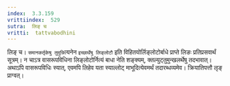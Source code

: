 ```yaml
---
index:  3.3.159
vrittiindex:  529
sutra:  लिङ् च
vritti:  tattvabodhini 
---
```


लिङ् च। `समानकर्तृकेषु तुमुन्नि`त्यनेन `इच्छार्थेषु लिङ्लोटौ` इति विहितयोर्लिङ्लोटोर्बाधे प्राप्ते लिङः प्रतिप्रसवार्थं सूत्रम्। न चाऽत्र वासरूपविधिना लिङ्लोटोर्नित्यं बाधा नेति शङ्क्यम्, क्तल्युट्तुमुन्खलर्थेषु तदभावात्। अथाऽपि वासरूपविधिः स्यात्, एवमपि लिहेव यता स्याल्लोट् माभूदित्येवमर्थं तदारब्धव्यमेव। क्रियातिपत्तौ लृङ् प्राग्वत्। 


